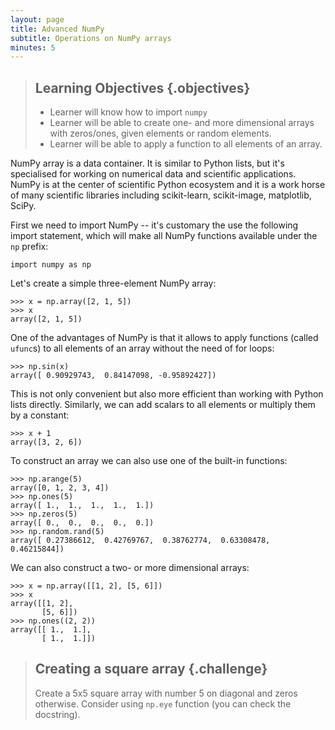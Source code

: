 ```yaml
---
layout: page
title: Advanced NumPy 
subtitle: Operations on NumPy arrays
minutes: 5
---
```

> ## Learning Objectives {.objectives}
>
> * Learner will know how to import `numpy`
> * Learner will be able to create one- and more dimensional arrays with zeros/ones, given elements or random elements. 
> * Learner will be able to apply a function to all elements of an array.

NumPy array is a data container. It is similar to Python lists, but it's specialised for working on numerical data and scientific applications. NumPy is at the center of scientific Python ecosystem and it is a work horse of many scientific libraries including scikit-learn, scikit-image, matplotlib, SciPy.

First we need to import NumPy -- it's customary the use the following import statement, which will make all NumPy functions available under the `np` prefix:

```
import numpy as np
```

Let's create a simple three-element NumPy array:

```
>>> x = np.array([2, 1, 5])
>>> x
array([2, 1, 5])
```

One of the advantages of NumPy is that it allows to apply functions (called `ufunc`s) to all elements of an array without the need of for loops:

```
>>> np.sin(x)
array([ 0.90929743,  0.84147098, -0.95892427])
```

This is not only convenient but also more efficient than working with Python lists directly. Similarly, we can add scalars to all elements or multiply them by a constant:


```
>>> x + 1
array([3, 2, 6])
```

To construct an array we can also use one of the built-in functions:

```
>>> np.arange(5)
array([0, 1, 2, 3, 4])
>>> np.ones(5)
array([ 1.,  1.,  1.,  1.,  1.])
>>> np.zeros(5)
array([ 0.,  0.,  0.,  0.,  0.])
>>> np.random.rand(5)
array([ 0.27386612,  0.42769767,  0.38762774,  0.63308478,  0.46215844])
```

We can also construct a two- or more dimensional arrays:

```
>>> x = np.array([[1, 2], [5, 6]])
>>> x
array([[1, 2],
       [5, 6]])
>>> np.ones((2, 2))
array([[ 1.,  1.],
       [ 1.,  1.]])
```

> ## Creating a square array {.challenge}
>
> Create a 5x5 square array with number 5 on diagonal and zeros otherwise. Consider using `np.eye` function (you can check the docstring).
